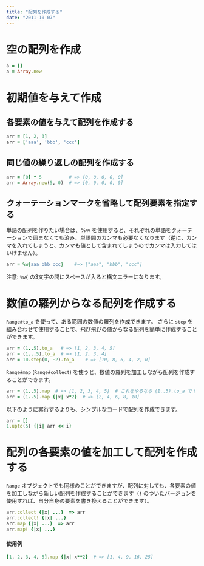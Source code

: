 ```yaml
---
title: "配列を作成する"
date: "2011-10-07"
---
```


空の配列を作成
====
```ruby
a = []
a = Array.new
```

初期値を与えて作成
====

各要素の値を与えて配列を作成する
----
```ruby
arr = [1, 2, 3]
arr = ['aaa', 'bbb', 'ccc']
```

同じ値の繰り返しの配列を作成する
----
```ruby
arr = [0] * 5          # => [0, 0, 0, 0, 0]
arr = Array.new(5, 0)  # => [0, 0, 0, 0, 0]
```

クォーテーションマークを省略して配列要素を指定する
----
単語の配列を作りたい場合は、%w を使用すると、それぞれの単語をクォーテーションで囲まなくても済み、単語間のカンマも必要なくなります（逆に、カンマを入れてしまうと、カンマも値として含まれてしまうのでカンマは入力してはいけません）。

```ruby
arr = %w{aaa bbb ccc}    #=> ["aaa", "bbb", "ccc"]
```

注意: `%w{` の3文字の間にスペースが入ると構文エラーになります。


数値の羅列からなる配列を作成する
====
`Range#to_a` を使って、ある範囲の数値の羅列を作成できます。
さらに `step` を組み合わせて使用することで、飛び飛びの値からなる配列を簡単に作成することができます。

```ruby
arr = (1..5).to_a   # => [1, 2, 3, 4, 5]
arr = (1...5).to_a  # => [1, 2, 3, 4]
arr = 10.step(0, -2).to_a    # => [10, 8, 6, 4, 2, 0]
```

`Range#map` (`Range#collect`) を使うと、数値の羅列を加工しながら配列を作成することができます。

```ruby
arr = (1..5).map  # => [1, 2, 3, 4, 5]  # これをやるなら (1..5).to_a で！
arr = (1..5).map {|x| x*2}  # => [2, 4, 6, 8, 10]
```

以下のように実行するよりも、シンプルなコードで配列を作成できます。

```ruby
arr = []
1.upto(5) {|i| arr << i}
```

配列の各要素の値を加工して配列を作成する
====

`Range` オブジェクトでも同様のことができますが、配列に対しても、各要素の値を加工しながら新しい配列を作成することができます（`!` のついたバージョンを使用すれば、自分自身の要素を書き換えることができます）。

```ruby
arr.collect {|x| ...}  => arr
arr.collect! {|x| ...}
arr.map {|x| ...}  => arr
arr.map! {|x| ...}
```

#### 使用例
```ruby
[1, 2, 3, 4, 5].map {|x| x**2}  # => [1, 4, 9, 16, 25]
```

